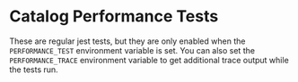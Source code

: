 # Catalog Performance Tests

These are regular jest tests, but they are only enabled when the
`PERFORMANCE_TEST` environment variable is set. You can also set the
`PERFORMANCE_TRACE` environment variable to get additional trace output while
the tests run.
